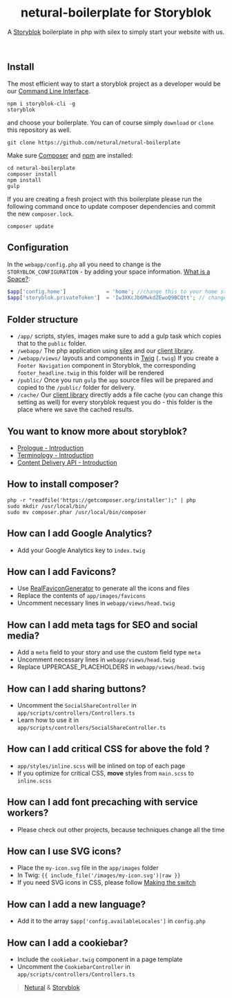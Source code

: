 <p align="center">
  <h1 align="center">netural-boilerplate for Storyblok</h1>
  <p align="center">A <a href="https://www.storyblok.com" target="_blank">Storyblok</a> boilerplate in php with silex to simply start your website with us.</p>
</p>
<br>

## Install

The most efficient way to start a storyblok project as a developer would be our [Command Line Interface](https://www.storyblok.com/docs/Guides/command-line-interface).

```
npm i storyblok-cli -g
storyblok
```

and choose your boilerplate. You can of course simply `download` or `clone` this repository as well.

```
git clone https://github.com/netural/netural-boilerplate
```

Make sure [Composer](https://getcomposer.org/) and [npm](https://www.npmjs.com/) are installed:

```shell
cd netural-boilerplate
composer install
npm install
gulp
```

If you are creating a fresh project with this boilerplate please run the following command once to update composer dependencies and commit the new `composer.lock`.
```shell
composer update
```

## Configuration
In the `webapp/config.php` all you need to change is the `STORYBLOK_CONFIGURATION` - by adding your space information. [What is a Space?](https://www.storyblok.com/docs/terminology/space):

```PHP
$app['config.home']             = 'home'; //change this to your home story slug
$app['storyblok.privateToken']  = 'Iw3XKcJb6MwkdZEwoQ9BCQtt'; // change this to your private key.
```

## Folder structure

- `/app/`
  scripts, styles, images
  make sure to add a gulp task which copies that to the `public` folder.
- `/webapp/`
  The php application using [silex](http://silex.sensiolabs.org/) and our [client library](https://github.com/storyblok/php-client).
- `/webapp/views/`
  layouts and components in [Twig](http://twig.sensiolabs.org/) (`.twig`)
  If you create a `Footer Navigation` component in Storyblok, the corresponding `footer_headline.twig` in this folder will be rendered
- `/public/`
  Once you run `gulp` the `app` source files will be prepared and copied to the `/public/` folder for delivery.
- `/cache/`
  Our [client library](https://github.com/storyblok/php-client) directly adds a file cache (you can change this setting as well) for every storyblok request you do - this folder is the place where we save the cached results. 


## You want to know more about storyblok?

- [Prologue - Introduction](https://www.storyblok.com/docs/Prologue/Introduction)
- [Terminology - Introduction](https://www.storyblok.com/docs/terminology/introduction)
- [Content Delivery API - Introduction](https://www.storyblok.com/docs/Delivery-Api/introduction)

## How to install composer?
```shell
php -r "readfile('https://getcomposer.org/installer');" | php
sudo mkdir /usr/local/bin/
sudo mv composer.phar /usr/local/bin/composer
```

## How can I add Google Analytics?
- Add your Google Analytics key to `index.twig`

## How can I add Favicons?
- Use [RealFaviconGenerator](http://realfavicongenerator.net/) to generate all the icons and files
- Replace the contents of `app/images/favicons`
- Uncomment necessary lines in `webapp/views/head.twig`

## How can I add meta tags for SEO and social media?
- Add a `meta` field to your story and use the custom field type `meta`
- Uncomment necessary lines in `webapp/views/head.twig`
- Replace UPPERCASE_PLACEHOLDERS in `webapp/views/head.twig`

## How can I add sharing buttons?
- Uncomment the `SocialShareController` in `app/scripts/controllers/Controllers.ts`
- Learn how to use it in `app/scripts/controllers/SocialShareController.ts`

## How can I add critical CSS for above the fold ?
- `app/styles/inline.scss` will be inlined on top of each page
- If you optimize for critical CSS, **move** styles from `main.scss` to `inline.scss` 

## How can I add font precaching with service workers?
- Please check out other projects, because techniques change all the time

## How can I use SVG icons?
- Place the `my-icon.svg` file in the `app/images` folder
- In Twig: `{{ include_file('/images/my-icon.svg')|raw }}`
- If you need SVG icons in CSS, please follow [Making the switch](https://sarasoueidan.com/blog/icon-fonts-to-svg/)

## How can I add a new language?
- Add it to the array `$app['config.availableLocales']` in `config.php`

## How can I add a cookiebar?
- Include the `cookiebar.twig` component in a page template
- Uncomment the `CookiebarController` in `app/scripts/controllers/Controllers.ts`

> [Netural](https://www.netural.com/) & [Storyblok](https://www.storyblok.com/)
